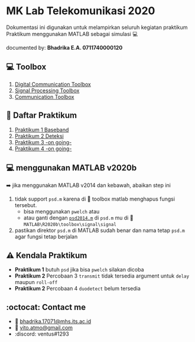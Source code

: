 # MK Lab Telekomunikasi 2020 
 Dokumentasi ini digunakan untuk melampirkan seluruh kegiatan praktikum  
 Praktikum menggunakan MATLAB sebagai simulasi :computer:
 
  documented by: **Bhadrika E.A. 0711740000120**

## :computer: Toolbox 
1. [Digital Communication Toolbox](https://www.mathworks.com/solutions/dsp.html?s_tid=srchtitle)
2. [Signal Processing Toolbox](https://www.mathworks.com/products/signal.html?s_tid=srchtitle)
3. [Communication Toolbox](https://www.mathworks.com/products/communications.html)

## :beginner: Daftar Praktikum 
1. [Praktikum 1 Baseband](https://github.com/vitoatmo/matlab-praktikum-lab-telkom-2020/tree/main/P1_baseband)
2. [Praktikum 2 Deteksi](https://github.com/vitoatmo/matlab-praktikum-lab-telkom-2020/tree/main/P2_deteksi)
3. [Praktikum 3 -on going-](https://github.com/vitoatmo/matlab-praktikum-lab-telkom-2020/tree/main)
4. [Praktikum 4 -on going-](https://github.com/vitoatmo/matlab-praktikum-lab-telkom-2020/tree/main)

## :computer: menggunakan MATLAB v2020b 
:arrow_right: jika menggunakan MATLAB v2014 dan kebawah, abaikan step ini
1. tidak support `psd.m` karena di :open_file_folder: toolbox matlab menghapus fungsi tersebut. 
   - bisa menggunakan `pwelch` atau 
   - atau ganti dengan [`psd2014.m`](https://github.com/vitoatmo/matlab-praktikum-lab-telkom-2020/blob/main/_listing_function/psd2014.m) di `psd.m` mu di :open_file_folder: `MATLAB\R2020b\toolbox\signal\signal`
2. pastikan direktor `psd.m` di MATLAB sudah benar dan nama tetap `psd.m` agar fungsi tetap berjalan

## :warning: Kendala Praktikum
- **Praktikum 1** butuh `psd` jika bisa `pwelch` silakan dicoba
- **Praktikum 2** Percobaan 3 `transmit` tidak tersedia argument untuk `delay` maupun `roll-off` 
- **Praktikum 2** Percobaan 4 `duodetect` belum tersedia 

## :octocat: Contact me
- :e-mail: bhadrika.17071@mhs.its.ac.id
- :e-mail: vito.atmo@gmail.com
- :discord: ventus#1293



